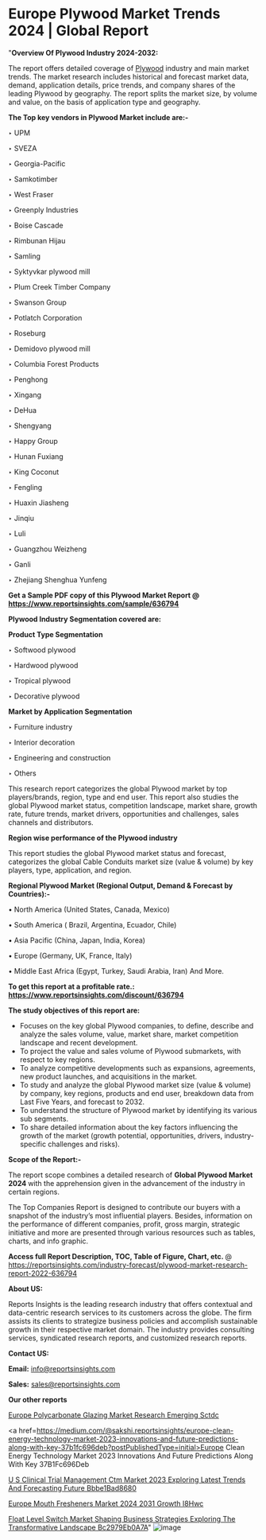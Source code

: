 # Europe Plywood Market Trends 2024 | Global Report

"<strong>Overview Of Plywood Industry 2024-2032:</strong>

The report offers detailed coverage of <a href=https://www.reportsinsights.com/sample/636794>Plywood</a> industry and main market trends. The market research includes historical and forecast market data, demand, application details, price trends, and company shares of the leading Plywood by geography. The report splits the market size, by volume and value, on the basis of application type and geography.

<strong>The Top key vendors in Plywood Market include are:- </strong>

‣ UPM

‣ SVEZA

‣ Georgia-Pacific

‣ Samkotimber

‣ West Fraser

‣ Greenply Industries

‣ Boise Cascade

‣ Rimbunan Hijau

‣ Samling

‣ Syktyvkar plywood mill

‣ Plum Creek Timber Company

‣ Swanson Group

‣ Potlatch Corporation

‣ Roseburg

‣ Demidovo plywood mill

‣ Columbia Forest Products

‣ Penghong

‣ Xingang

‣ DeHua

‣ Shengyang

‣ Happy Group

‣ Hunan Fuxiang

‣ King Coconut

‣ Fengling

‣ Huaxin Jiasheng

‣ Jinqiu

‣ Luli

‣ Guangzhou Weizheng

‣ Ganli

‣ Zhejiang Shenghua Yunfeng

<strong>Get a Sample PDF copy of this Plywood Market Report </strong><strong>@ <a href=https://www.reportsinsights.com/sample/636794 style=color:#0000ff;>https://www.reportsinsights.com/sample/636794</a> </strong>

<strong>Plywood Industry Segmentation covered are:</strong>

<strong>Product Type Segmentation</strong>

‣    Softwood plywood

‣ Hardwood plywood

‣ Tropical plywood

‣ Decorative plywood

<strong>Market by Application Segmentation</strong>

‣   Furniture industry

‣ Interior decoration

‣ Engineering and construction

‣ Others

This research report categorizes the global Plywood market by top players/brands, region, type and end user. This report also studies the global Plywood market status, competition landscape, market share, growth rate, future trends, market drivers, opportunities and challenges, sales channels and distributors.

<strong>Region wise performance of the Plywood industry</strong><strong> </strong>

This report studies the global Plywood market status and forecast, categorizes the global Cable Conduits market size (value &amp; volume) by key players, type, application, and region. 

<strong>Regional Plywood Market (Regional Output, Demand &amp; Forecast by Countries):-</strong>

• North America (United States, Canada, Mexico)

• South America ( Brazil, Argentina, Ecuador, Chile)

• Asia Pacific (China, Japan, India, Korea)

• Europe (Germany, UK, France, Italy)

• Middle East Africa (Egypt, Turkey, Saudi Arabia, Iran) And More.

<strong>To get this report at a profitable rate.: <a href=https://www.reportsinsights.com/discount/636794 style=color:#0000ff;>https://www.reportsinsights.com/discount/636794</a></strong>

<strong>The study objectives of this report are:</strong>
<ul>
  <li>Focuses on the key global Plywood companies, to define, describe and analyze the sales volume, value, market share, market competition landscape and recent development.</li>
  <li>To project the value and sales volume of Plywood submarkets, with respect to key regions.</li>
  <li>To analyze competitive developments such as expansions, agreements, new product launches, and acquisitions in the market.</li>
  <li>To study and analyze the global Plywood market size (value &amp; volume) by company, key regions, products and end user, breakdown data from Last Five Years, and forecast to 2032.</li>
  <li>To understand the structure of Plywood market by identifying its various sub segments.</li>
  <li>To share detailed information about the key factors influencing the growth of the market (growth potential, opportunities, drivers, industry-specific challenges and risks).</li>
</ul>
<strong>Scope of the Report:-</strong><strong> </strong>

The report scope combines a detailed research of <strong>Global Plywood Market 2024 </strong>with the apprehension given in the advancement of the industry in certain regions.

The Top Companies Report is designed to contribute our buyers with a snapshot of the industry’s most influential players. Besides, information on the performance of different companies, profit, gross margin, strategic initiative and more are presented through various resources such as tables, charts, and info graphic.

<strong>Access full Report Description, TOC, Table of Figure, Chart, etc. </strong>@   <a href=https://reportsinsights.com/industry-forecast/plywood-market-research-report-2022-636794 style=color:#0000ff;>https://reportsinsights.com/industry-forecast/plywood-market-research-report-2022-636794</a>

<strong>About US:</strong>

Reports Insights is the leading research industry that offers contextual and data-centric research services to its customers across the globe. The firm assists its clients to strategize business policies and accomplish sustainable growth in their respective market domain. The industry provides consulting services, syndicated research reports, and customized research reports.

<strong>Contact US:</strong>

<p class=""""><b>Email:</b> <a href=mailto:info@reportsinsights.com>info@reportsinsights.com</a></p>
<p class=""""><b>Sales:</b> <a href=mailto:sales@reportsinsights.com>sales@reportsinsights.com</a></p>

<strong>Our other reports</strong>

<a href=https://www.linkedin.com/pulse/europe-polycarbonate-glazing-market-research-emerging-sctdc/>Europe Polycarbonate Glazing Market Research Emerging Sctdc</a>

<a href=https://medium.com/@sakshi.reportsinsights/europe-clean-energy-technology-market-2023-innovations-and-future-predictions-along-with-key-37b1fc696deb?postPublishedType=initial>Europe Clean Energy Technology Market 2023 Innovations And Future Predictions Along With Key 37B1Fc696Deb</a>

<a href=https://medium.com/@amanmandal1286/u-s-clinical-trial-management-ctm-market-2023-exploring-latest-trends-and-forecasting-future-bbbe1bad8680>U S Clinical Trial Management Ctm Market 2023 Exploring Latest Trends And Forecasting Future Bbbe1Bad8680</a>

<a href=https://www.linkedin.com/pulse/europe-mouth-fresheners-market-2024-2031-growth-i8hwc/>Europe Mouth Fresheners Market 2024 2031 Growth I8Hwc</a>

<a href=https://medium.com/@tidke9676/float-level-switch-market-shaping-business-strategies-exploring-the-transformative-landscape-bc2979eb0a7a>Float Level Switch Market Shaping Business Strategies Exploring The Transformative Landscape Bc2979Eb0A7A</a>"
![image](https://github.com/Reportsinsights123/RIgrowth/assets/158415881/1e538eab-e7d1-4e7f-a2b7-005848bb581f)

